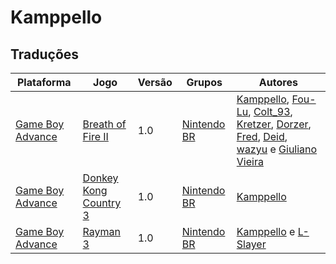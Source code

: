 # Kamppello

## Traduções

| Plataforma | Jogo | Versão | Grupos | Autores |
| ----------- | ----------- | ----------- | ----------- | ----------- |
| [Game Boy Advance](../../traducoes/game-boy-advance/) | [Breath of Fire II](../../traducoes/game-boy-advance/breath-of-fire-ii_kamppello-et-al/) | 1.0 | [Nintendo BR](../../grupos/nintendo-br/) | [Kamppello](../../autores/kamppello/), [Fou\-Lu](../../autores/fou-lu/), [Colt\_93](../../autores/colt_93/), [Kretzer](../../autores/kretzer/), [Dorzer](../../autores/dorzer/), [Fred](../../autores/fred/), [Deid](../../autores/deid/), [wazyu](../../autores/wazyu/) e [Giuliano Vieira](../../autores/giuliano-vieira/) |
| [Game Boy Advance](../../traducoes/game-boy-advance/) | [Donkey Kong Country 3](../../traducoes/game-boy-advance/donkey-kong-country-3_kamppello/) | 1.0 | [Nintendo BR](../../grupos/nintendo-br/) | [Kamppello](../../autores/kamppello/) |
| [Game Boy Advance](../../traducoes/game-boy-advance/) | [Rayman 3](../../traducoes/game-boy-advance/rayman-3_kamppello-l-slayer/) | 1.0 | [Nintendo BR](../../grupos/nintendo-br/) | [Kamppello](../../autores/kamppello/) e [L\-Slayer](../../autores/l-slayer/) |